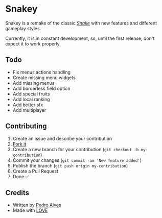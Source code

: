 # Snakey

Snakey is a remake of the classic [_Snake_](https://en.wikipedia.org/wiki/Snake_(video_game)) with new features and different gameplay styles.

Currently, it is in constant development, so, until the first release, don't expect it to work properly.

## Todo

* Fix menus actions handling
* Create missing menu widgets
* Add missing menus
* Add borderless field option
* Add special fruits
* Add local ranking
* Add better sfx
* Add multiplayer

## Contributing

1. Create an issue and describe your contribution
2. [Fork it](https://github.com/PedroAlvesV/Snakey/fork)
3. Create a new branch for your contribution (`git checkout -b my-contribution`)
4. Commit your changes (`git commit -am 'New feature added'`)
5. Publish the branch (`git push origin my-contribution`)
6. Create a Pull Request
7. Done :white_check_mark:

## Credits 
* Written by [Pedro Alves](https://github.com/PedroAlvesV)
* Made with [LÖVE](https://love2d.org/)
